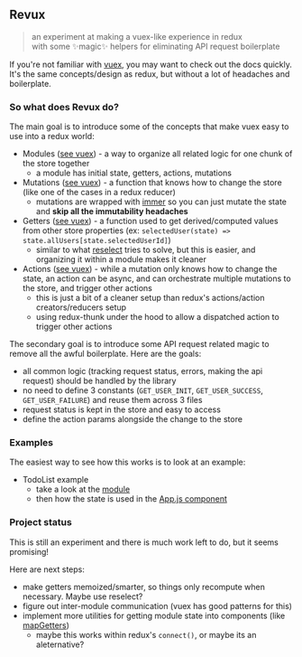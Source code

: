 ## Revux

> an experiment at making a vuex-like experience in redux<br>
> with some ✨magic✨ helpers for eliminating API request boilerplate

If you're not familiar with [vuex](https://vuex.vuejs.org/), you may want to check out the docs quickly.
It's the same concepts/design as redux, but without a lot of headaches and boilerplate.

### So what does Revux do?

The main goal is to introduce some of the concepts that make vuex easy to use into a redux world:

- Modules ([see vuex](https://vuex.vuejs.org/guide/modules.html)) - a way to organize all related logic for one chunk of the store together
  - a module has initial state, getters, actions, mutations
- Mutations ([see vuex](https://vuex.vuejs.org/guide/mutations.html)) - a function that knows how to change the store (like one of the cases in a redux reducer)
  - mutations are wrapped with [immer](https://github.com/immerjs/immer) so you can just mutate the state and **skip all the immutability headaches**
- Getters ([see vuex](https://vuex.vuejs.org/guide/getters.html)) - a function used to get derived/computed values from other store properties (ex: `selectedUser(state) => state.allUsers[state.selectedUserId]`)
  - similar to what [reselect](https://github.com/reduxjs/reselect) tries to solve, but this is easier, and organizing it within a module makes it cleaner
- Actions ([see vuex](https://vuex.vuejs.org/guide/actions.html)) - while a mutation only knows how to change the state, an action can be async, and can orchestrate multiple mutations to the store, and trigger other actions
  - this is just a bit of a cleaner setup than redux's actions/action creators/reducers setup
  - using redux-thunk under the hood to allow a dispatched action to trigger other actions

The secondary goal is to introduce some API request related magic to remove all the awful boilerplate. Here are the goals:

- all common logic (tracking request status, errors, making the api request) should be handled by the library
- no need to define 3 constants (`GET_USER_INIT`, `GET_USER_SUCCESS`, `GET_USER_FAILURE`) and reuse them across 3 files
- request status is kept in the store and easy to access
- define the action params alongside the change to the store

### Examples

The easiest way to see how this works is to look at an example:

- TodoList example
  - take a look at the [module](./examples/todo-list-app/src/store/todos-module.js)
  - then how the state is used in the [App.js component](./examples/todo-list-app/src/App.js)

### Project status

This is still an experiment and there is much work left to do, but it seems promising!

Here are next steps:

- make getters memoized/smarter, so things only recompute when necessary. Maybe use reselect?
- figure out inter-module communication (vuex has good patterns for this)
- implement more utilities for getting module state into components (like [mapGetters](https://vuex.vuejs.org/guide/getters.html#the-mapgetters-helper))
  - maybe this works within redux's `connect()`, or maybe its an aleternative?



